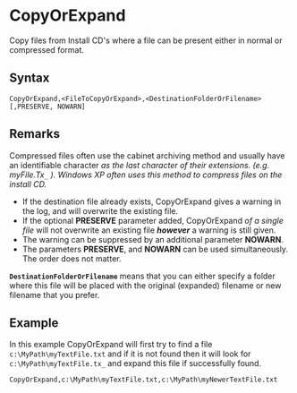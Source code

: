 # CopyOrExpand #

Copy files from Install CD's where a file can be present either in normal or compressed format.

## Syntax ##
```
CopyOrExpand,<FileToCopyOrExpand>,<DestinationFolderOrFilename>[,PRESERVE, NOWARN]
```

## Remarks ##
Compressed files often use the cabinet archiving method and usually have an identifiable character _as the last character of their extensions. (e.g. myFile.Tx`_` ). Windows XP often uses this method to compress files on the install CD._

  * If the destination file already exists, CopyOrExpand gives a warning in the log, and will overwrite the existing file.
  * If the optional **PRESERVE** parameter added, CopyOrExpand _of a single file_ will not overwrite an existing file _**however**_ a warning is still given.
  * The warning can be suppressed by an additional parameter **NOWARN**.
  * The parameters **PRESERVE**, and **NOWARN** can be used simultaneously. The order does not matter.

**`DestinationFolderOrFilename`** means that you can either specify a folder where this file will be placed with the original (expanded) filename or new filename that you prefer.

## Example ##
In this example CopyOrExpand will first try to find a file `c:\MyPath\myTextFile.txt` and if it is not found then it will look for `c:\MyPath\myTextFile.tx_` and expand this file if successfully found.
```
CopyOrExpand,c:\MyPath\myTextFile.txt,c:\MyPath\myNewerTextFile.txt
```